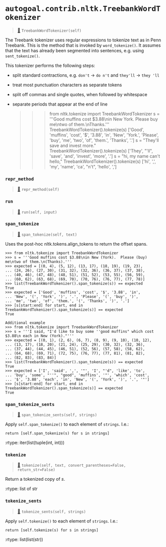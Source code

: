 # `autogoal.contrib.nltk.TreebankWordTokenizer`

> [📝](https://github.com/autogal/autogoal/blob/main/autogoal/contrib/nltk/_generated.py#L445)
> `TreebankWordTokenizer(self)`

The Treebank tokenizer uses regular expressions to tokenize text as in Penn Treebank.
This is the method that is invoked by ``word_tokenize()``.  It assumes that the
text has already been segmented into sentences, e.g. using ``sent_tokenize()``.

This tokenizer performs the following steps:

- split standard contractions, e.g. ``don't`` -> ``do n't`` and ``they'll`` -> ``they 'll``
- treat most punctuation characters as separate tokens
- split off commas and single quotes, when followed by whitespace
- separate periods that appear at the end of line

    >>> from nltk.tokenize import TreebankWordTokenizer
    >>> s = '''Good muffins cost $3.88\nin New York.  Please buy me\ntwo of them.\nThanks.'''
    >>> TreebankWordTokenizer().tokenize(s)
    ['Good', 'muffins', 'cost', '$', '3.88', 'in', 'New', 'York.', 'Please', 'buy', 'me', 'two', 'of', 'them.', 'Thanks', '.']
    >>> s = "They'll save and invest more."
    >>> TreebankWordTokenizer().tokenize(s)
    ['They', "'ll", 'save', 'and', 'invest', 'more', '.']
    >>> s = "hi, my name can't hello,"
    >>> TreebankWordTokenizer().tokenize(s)
    ['hi', ',', 'my', 'name', 'ca', "n't", 'hello', ',']
### `repr_method`

> [📝](https://github.com/autogoal/autogoal/blob/main/autogoal/utils/__init__.py#L87)
> `repr_method(self)`

### `run`

> [📝](https://github.com/autogoal/autogoal/blob/main/autogoal/contrib/nltk/_generated.py#L451)
> `run(self, input)`

### `span_tokenize`

> [📝](/usr/local/lib/python3.6/dist-packages/nltk/tokenize/treebank.py#L136)
> `span_tokenize(self, text)`

Uses the post-hoc nltk.tokens.align_tokens to return the offset spans.

    >>> from nltk.tokenize import TreebankWordTokenizer
    >>> s = '''Good muffins cost $3.88\nin New (York).  Please (buy) me\ntwo of them.\n(Thanks).'''
    >>> expected = [(0, 4), (5, 12), (13, 17), (18, 19), (19, 23),
    ... (24, 26), (27, 30), (31, 32), (32, 36), (36, 37), (37, 38),
    ... (40, 46), (47, 48), (48, 51), (51, 52), (53, 55), (56, 59),
    ... (60, 62), (63, 68), (69, 70), (70, 76), (76, 77), (77, 78)]
    >>> list(TreebankWordTokenizer().span_tokenize(s)) == expected
    True
    >>> expected = ['Good', 'muffins', 'cost', '$', '3.88', 'in',
    ... 'New', '(', 'York', ')', '.', 'Please', '(', 'buy', ')',
    ... 'me', 'two', 'of', 'them.', '(', 'Thanks', ')', '.']
    >>> [s[start:end] for start, end in TreebankWordTokenizer().span_tokenize(s)] == expected
    True

    Additional example
    >>> from nltk.tokenize import TreebankWordTokenizer
    >>> s = '''I said, "I'd like to buy some ''good muffins" which cost $3.88\n each in New (York)."'''
    >>> expected = [(0, 1), (2, 6), (6, 7), (8, 9), (9, 10), (10, 12),
    ... (13, 17), (18, 20), (21, 24), (25, 29), (30, 32), (32, 36),
    ... (37, 44), (44, 45), (46, 51), (52, 56), (57, 58), (58, 62),
    ... (64, 68), (69, 71), (72, 75), (76, 77), (77, 81), (81, 82),
    ... (82, 83), (83, 84)]
    >>> list(TreebankWordTokenizer().span_tokenize(s)) == expected
    True
    >>> expected = ['I', 'said', ',', '"', 'I', "'d", 'like', 'to',
    ... 'buy', 'some', "''", "good", 'muffins', '"', 'which', 'cost',
    ... '$', '3.88', 'each', 'in', 'New', '(', 'York', ')', '.', '"']
    >>> [s[start:end] for start, end in TreebankWordTokenizer().span_tokenize(s)] == expected
    True
### `span_tokenize_sents`

> [📝](/usr/local/lib/python3.6/dist-packages/nltk/tokenize/api.py#L54)
> `span_tokenize_sents(self, strings)`

Apply ``self.span_tokenize()`` to each element of ``strings``.  I.e.:

    return [self.span_tokenize(s) for s in strings]

:rtype: iter(list(tuple(int, int)))
### `tokenize`

> [📝](/usr/local/lib/python3.6/dist-packages/nltk/tokenize/treebank.py#L99)
> `tokenize(self, text, convert_parentheses=False, return_str=False)`

Return a tokenized copy of *s*.

:rtype: list of str
### `tokenize_sents`

> [📝](/usr/local/lib/python3.6/dist-packages/nltk/tokenize/api.py#L44)
> `tokenize_sents(self, strings)`

Apply ``self.tokenize()`` to each element of ``strings``.  I.e.:

    return [self.tokenize(s) for s in strings]

:rtype: list(list(str))
